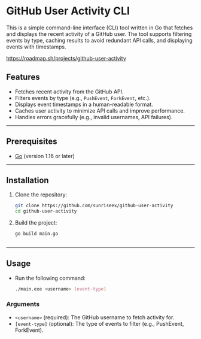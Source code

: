 # GitHub User Activity CLI

This is a simple command-line interface (CLI) tool written in Go that fetches and displays the recent activity of a GitHub user. The tool supports filtering events by type, caching results to avoid redundant API calls, and displaying events with timestamps.

https://roadmap.sh/projects/github-user-activity


## Features

- Fetches recent activity from the GitHub API.
- Filters events by type (e.g., `PushEvent`, `ForkEvent`, etc.).
- Displays event timestamps in a human-readable format.
- Caches user activity to minimize API calls and improve performance.
- Handles errors gracefully (e.g., invalid usernames, API failures).

---

## Prerequisites

- [Go](https://golang.org/dl/) (version 1.16 or later)

---

## Installation

1. Clone the repository:
   ```bash
   git clone https://github.com/sunriseex/github-user-activity
   cd github-user-activity

2. Build the project:

   ```bash
   go build main.go
  
---

## Usage

- Run the following command:

  ```bash
  ./main.exe <username> [event-type]

### Arguments

- `<username>` (required): The GitHub username to fetch activity for.
- `[event-type]` (optional): The type of events to filter (e.g., PushEvent, ForkEvent).

